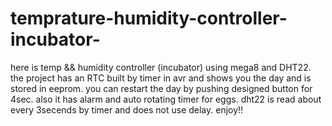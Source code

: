 # temprature-humidity-controller-incubator-


here is temp && humidity controller (incubator) using mega8 and DHT22. the project has an RTC built by timer in avr and shows you the day and is stored in eeprom. you can restart the day by pushing designed button for 4sec. also it has alarm and auto rotating timer for eggs.
dht22 is read about every 3secends by timer and does not use delay.
enjoy!!
